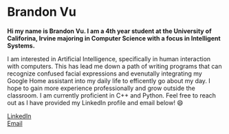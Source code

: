 # Brandon Vu

**Hi my name is Brandon Vu. I am a 4th year student at the University of Califorina, Irvine majoring in Computer Science with a focus in Intelligent Systems.**

I am interested in Artificial Intelligence, specifically in human interaction with computers. This has lead me down a path of writing programs that can recognize confused facial expressions and evenutally integrating my Google Home assistant into my daily life to efficently go about my day. I hope to gain more experience professionally and grow outside the classroom. I am currently proficient in C++ and Python. Feel free to reach out as I have provided my LinkedIn profile and email below! 😄


[LinkedIn](https://www.linkedin.com/in/brandomv/)  
[Email](https://mail.google.com/mail/u/0/?fs=1&to=bvu106038@gmail.com&tf=cm)


<!--
**brandonvu12/brandonvu12** is a ✨ _special_ ✨ repository because its `README.md` (this file) appears on your GitHub profile.

Here are some ideas to get you started:

- 🔭 I’m currently working on ...
- 🌱 I’m currently learning ...
- 👯 I’m looking to collaborate on ...
- 🤔 I’m looking for help with ...
- 💬 Ask me about ...
- 📫 How to reach me: ...
- Pronouns: ...
- ⚡ Fun fact: ...
-->

